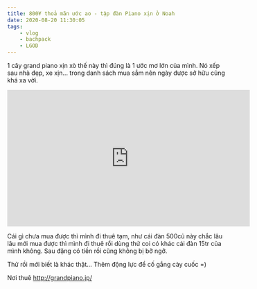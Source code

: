```yaml
---
title: 800¥ thoả mãn ước ao - tập đàn Piano xịn ở Noah
date: 2020-08-20 11:30:05
tags:
    - vlog
    - bachpack
    - LGOD
---
```

1 cây grand piano xịn xò thế này thì đúng là 1 ước mơ lớn của mình. Nó xếp sau nhà đẹp, xe xịn... trong danh sách mua sắm nên ngày được sở hữu cũng khá xa vời.

<iframe width="560" height="315" src="https://www.youtube.com/embed/PxAucM1Hd2M" frameborder="0" allow="accelerometer; autoplay; clipboard-write; encrypted-media; gyroscope; picture-in-picture" allowfullscreen></iframe>

<!-- more -->

Cái gì chưa mua được thì mình đi thuê tạm, như cái đàn 500củ này chắc lâu lâu mới mua được thì mình đi thuê rồi dùng thử coi có khác cái đàn 15tr của mình không. Sau đặng có tiền rồi cũng không bị bỡ ngỡ.

Thử rồi mới biết là khác thật... Thêm động lực để cố gắng cày cuốc =)

Nơi thuê http://grandpiano.jp/
